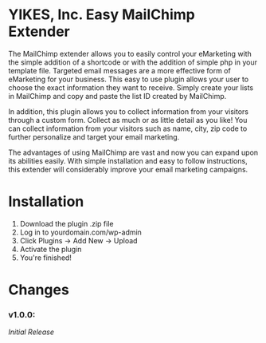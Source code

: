 YIKES, Inc. Easy MailChimp Extender
===========

The MailChimp extender allows you to easily control your eMarketing with the simple addition of a shortcode or with the addition of simple php in your template file. Targeted email messages are a more effective form of eMarketing for your business. This easy to use plugin allows your user to choose the exact information they want to receive.  Simply create your lists in MailChimp and copy and paste the list ID created by MailChimp.

In addition, this plugin allows you to collect information from your visitors through a custom form. Collect as much or as little detail as you like!
You can collect information from your visitors such as name, city, zip code to further personalize and target your email marketing.

The advantages of using MailChimp are vast and now you can expand upon its abilities easily. With simple installation and easy to follow instructions, this extender will considerably improve your email marketing campaigns.

Installation
===========

1. Download the plugin .zip file
1. Log in to yourdomain.com/wp-admin
1. Click Plugins -> Add New -> Upload
1. Activate the plugin
1. You're finished!

Changes
===========

### v1.0.0:
*Initial Release*